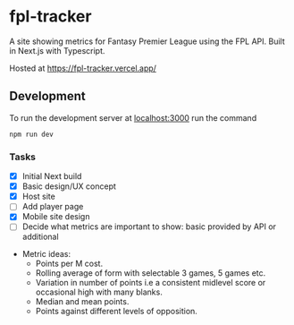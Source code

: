 # fpl-tracker

A site showing metrics for Fantasy Premier League using the FPL API. Built in Next.js with Typescript.

Hosted at https://fpl-tracker.vercel.app/

## Development

To run the development server at [localhost:3000](http://localhost:3000) run the command

```
npm run dev
```

### Tasks

-   [x] Initial Next build
-   [x] Basic design/UX concept
-   [x] Host site
-   [ ] Add player page
-   [x] Mobile site design
-   [ ] Decide what metrics are important to show: basic provided by API or additional

-   Metric ideas:
    -   Points per M cost.
    -   Rolling average of form with selectable 3 games, 5 games etc.
    -   Variation in number of points i.e a consistent midlevel score or occasional high with many blanks.
    -   Median and mean points.
    -   Points against different levels of opposition.

